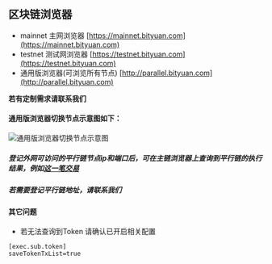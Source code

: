 ## 区块链浏览器

- mainnet 主网浏览器 [https://mainnet.bityuan.com](https://mainnet.bityuan.com)  
- testnet 测试网浏览器 [https://testnet.bityuan.com](https://testnet.bityuan.com)  
- 通用版浏览器(可浏览所有节点) [http://parallel.bityuan.com](http://parallel.bityuan.com)

**若有定制需求请联系我们**

#### 通用版浏览器切换节点示意图如下：
![通用版浏览器切换节点示意图](https://public.33.cn/web/storage/upload/20190112/9740fae914b4cf4eba85e06ef6ee6dc5.gif)

##### 登记外网可访问的平行链节点ip和端口后，可在主链浏览器上查询到平行链的执行结果，例如[这一笔交易](https://mainnet.bityuan.com/tradeHash?hash=0xf7a71d083e1411d496ce437e8b8cace7006a840ad25614ccd48d2ebd4b67799c)

##### 若需要登记平行链地址，请联系我们

#### 其它问题

- 若无法查询到Token 请确认已开启相关配置
```
[exec.sub.token]
saveTokenTxList=true
```